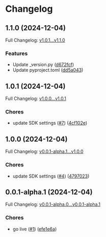 # Changelog

## 1.1.0 (2024-12-04)

Full Changelog: [v1.0.1...v1.1.0](https://github.com/TJC-LP/grata-python/compare/v1.0.1...v1.1.0)

### Features

* Update _version.py ([d672fcf](https://github.com/TJC-LP/grata-python/commit/d672fcf009945101e5e8b2464a5026ffdca008b8))
* Update pyproject.toml ([dd5a043](https://github.com/TJC-LP/grata-python/commit/dd5a043f015e3b1ed2e58ba2171cdff1f19d8951))

## 1.0.1 (2024-12-04)

Full Changelog: [v1.0.0...v1.0.1](https://github.com/TJC-LP/grata-python/compare/v1.0.0...v1.0.1)

### Chores

* update SDK settings ([#7](https://github.com/TJC-LP/grata-python/issues/7)) ([4cf102e](https://github.com/TJC-LP/grata-python/commit/4cf102e6e3b638a134ff245c2bdd2962794704ea))

## 1.0.0 (2024-12-04)

Full Changelog: [v0.0.1-alpha.1...v1.0.0](https://github.com/TJC-LP/grata-python/compare/v0.0.1-alpha.1...v1.0.0)

### Chores

* update SDK settings ([#4](https://github.com/TJC-LP/grata-python/issues/4)) ([4797023](https://github.com/TJC-LP/grata-python/commit/4797023a47c1c38f3d4848f950bac963a7093510))

## 0.0.1-alpha.1 (2024-12-04)

Full Changelog: [v0.0.1-alpha.0...v0.0.1-alpha.1](https://github.com/TJC-LP/grata-python/compare/v0.0.1-alpha.0...v0.0.1-alpha.1)

### Chores

* go live ([#1](https://github.com/TJC-LP/grata-python/issues/1)) ([efe1e6a](https://github.com/TJC-LP/grata-python/commit/efe1e6ae13df5b973574258a1e8df4cbbd8dc009))
